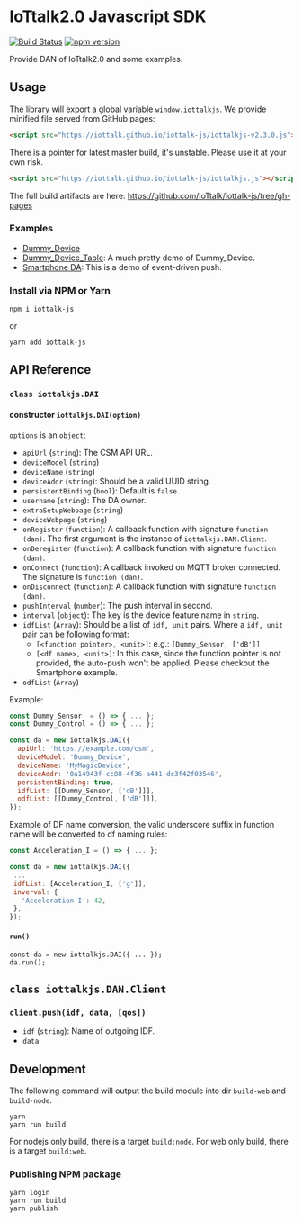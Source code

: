 # IoTtalk2.0 Javascript SDK

[![Build Status](https://travis-ci.com/IoTtalk/iottalk-js.svg?branch=master)](https://travis-ci.com/IoTtalk/iottalk-js)
[![npm version](https://badge.fury.io/js/iottalk-js.svg)](https://badge.fury.io/js/iottalk-js)

Provide DAN of IoTtalk2.0 and some examples.

## Usage

The library will export a global variable `window.iottalkjs`.
We provide minified file served from GitHub pages:

```html
<script src="https://iottalk.github.io/iottalk-js/iottalkjs-v2.3.0.js"></script>
```

There is a pointer for latest master build, it's unstable.
Please use it at your own risk.
```html
<script src="https://iottalk.github.io/iottalk-js/iottalkjs.js"></script>
```

The full build artifacts are here: https://github.com/IoTtalk/iottalk-js/tree/gh-pages

### Examples

- [Dummy_Device](./examples/Dummy_Device/)
- [Dummy_Device_Table](./examples/Dummy_Device_Table/): A much pretty demo of Dummy_Device.
- [Smartphone DA](./examples/smartphone/): This is a demo of event-driven push.

### Install via NPM or Yarn

```
npm i iottalk-js
```

or

```
yarn add iottalk-js
```

## API Reference

### `class iottalkjs.DAI`

#### constructor `iottalkjs.DAI(option)`

`options` is an `object`:

- `apiUrl` (`string`): The CSM API URL.
- `deviceModel` (`string`)
- `deviceName` (`string`)
- `deviceAddr` (`string`): Should be a valid UUID string.
- `persistentBinding` (`bool`): Default is `false`.
- `username` (`string`): The DA owner.
- `extraSetupWebpage` (`string`)
- `deviceWebpage` (`string`)
- `onRegister` (`function`): A callback function with signature `function (dan)`.
                             The first argument is the instance of `iottalkjs.DAN.Client`.
- `onDeregister` (`function`): A callback function with signature `function (dan)`.
- `onConnect` (`function`): A callback invoked on MQTT broker connected.
                            The signature is `function (dan)`.
- `onDisconnect` (`function`): A callback function with signature `function (dan)`.
- `pushInterval` (`number`): The push interval in second.
- `interval` (`object`): The key is the device feature name in `string`.
- `idfList` (`Array`): Should be a list of `idf, unit` pairs.
                       Where a `idf, unit` pair can be following format:
    - `[<function pointer>, <unit>]`: e.g.: `[Dummy_Sensor, ['dB']]`
    - `[<df name>, <unit>]`: In this case, since the function pointer is not provided,
                             the auto-push won't be applied.
                             Please checkout the Smartphone example.
- `odfList` (`Array`)

Example:

```javascript
const Dummy_Sensor  = () => { ... };
const Dummy_Control = () => { ... };

const da = new iottalkjs.DAI({
  apiUrl: 'https://example.com/csm',
  deviceModel: 'Dummy_Device',
  deviceName: 'MyMagicDevice',
  deviceAddr: '0a14943f-cc88-4f36-a441-dc3f42f03546',
  persistentBinding: true,
  idfList: [[Dummy_Sensor, ['dB']]],
  odfList: [[Dummy_Control, ['dB']]],
});
```

Example of DF name conversion, the valid underscore suffix in function name will be converted to df naming rules:

```javascript
const Acceleration_I = () => { ... };

const da = new iottalkjs.DAI({
 ...
 idfList: [Acceleration_I, ['g']],
 inverval: {
   'Acceleration-I': 42,
 },
});
```

#### `run()`

```
const da = new iottalkjs.DAI({ ... });
da.run();
```

## `class iottalkjs.DAN.Client`

### `client.push(idf, data, [qos])`

- `idf` (`string`): Name of outgoing IDF.
- `data`

## Development

The following command will output the build module into dir `build-web` and `build-node`.

```
yarn
yarn run build
```

For nodejs only build, there is a target `build:node`.
For web only build, there is a target `build:web`.

### Publishing NPM package

```
yarn login
yarn run build
yarn publish
```
